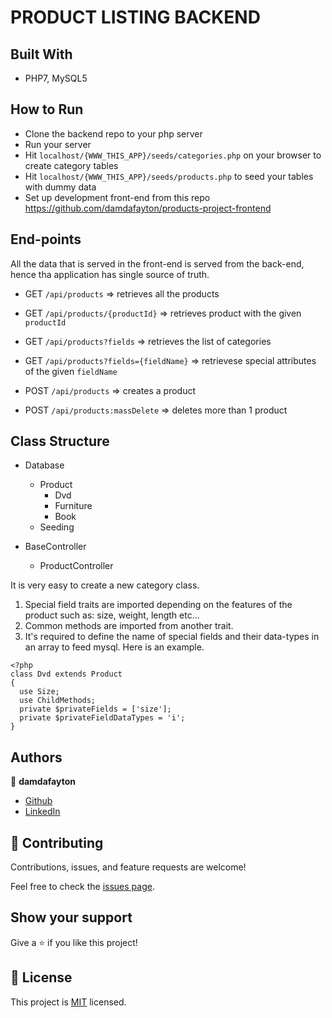 # PRODUCT LISTING BACKEND

## Built With

- PHP7, MySQL5

## How to Run

- Clone the backend repo to your php server
- Run your server
- Hit `localhost/{WWW_THIS_APP}/seeds/categories.php` on your browser to create category tables
- Hit `localhost/{WWW_THIS_APP}/seeds/products.php` to seed your tables with dummy data
- Set up development front-end from this repo https://github.com/damdafayton/products-project-frontend

## End-points

All the data that is served in the front-end is served from the back-end, hence tha application has single source of truth.

- GET `/api/products` => retrieves all the products
- GET `/api/products/{productId}` => retrieves product with the given `productId`
- GET `/api/products?fields` => retrieves the list of categories
- GET `/api/products?fields={fieldName}` => retrievese special attributes of the given `fieldName`

- POST `/api/products` => creates a product
- POST `/api/products:massDelete` => deletes more than 1 product

## Class Structure

- Database
  - Product
    - Dvd
    - Furniture
    - Book
  - Seeding
    
- BaseController
  - ProductController

It is very easy to create a new category class.
1) Special field traits are imported depending on the features of the product such as: size, weight, length etc...
2) Common methods are imported from another trait.
3) It's required to define the name of special fields and their data-types in an array to feed mysql.
Here is an example.
```
<?php
class Dvd extends Product
{
  use Size;
  use ChildMethods;
  private $privateFields = ['size'];
  private $privateFieldDataTypes = 'i';
}
```

## Authors

👤 **damdafayton**

- [Github](https://github.com/damdafayton)
- [LinkedIn](https://linkedin.com/in/damdafayton)

## 🤝 Contributing

Contributions, issues, and feature requests are welcome!

Feel free to check the [issues page](../../issues/).

## Show your support

Give a ⭐️ if you like this project!

## 📝 License

This project is [MIT](./MIT.md) licensed.
